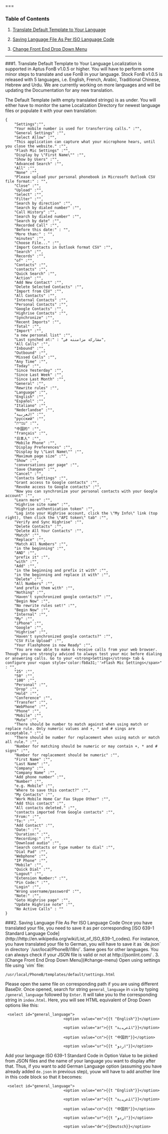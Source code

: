 ===
### Table of Contents
1. [Translate Default Template to Your Language](#translation)

2. [Saving Language File As Per ISO Language Code](#save-file)

3. [Change Front End Drop Down Menu](#change-menu)
___

<a name="create-lang-file"/>

###1. Translate Default Template to Your Language
Localization is supported in Aptus FonB v1.0.5 or higher. You will have to perform some minor steps to translate and use  FonB in your language. Stock FonB v1.0.5 is released with 5 languages, i.e. English, French, Arabic, Traditional Chinese, Hebrew and Urdu. We are currently working on more languages and will be updating the Documentation for any new translation.

The Default Template (with empty translated strings) is as under. You will either have to monitor the same Localization Directory for newest language files or populate it with your own translation:

```
{
	"Settings":"",
	"Your mobile number is used for transferring calls." :"",
	"General Settings" :"",
	"Select Allow" :"",
	"This application can capture what your microphone hears, until you close the website." :"",
	"Flash Mic Settings" :"",
	"Display by \"First Name\"" :"",
	"Show by Users" :"",
	"Advanced Search" :"",
	"All" :"",
	"None" :"",
	"Please upload your personal phonebook in Microsoft Outlook CSV file format:" : "",
	"Close" :"",
	"Upload" :"",
	"Select" :"",
	"Filter" :"",
	"Search by direction" :"",
	"Search by dialed number" :"",
	"Call History" :"",
	"Search by dialed number" :"",
	"Search by date" :"",
	"Recorded Call" :"",
	"Before this date:" : "",
	"More than:" : "",
	"minutes" :"",
	"Choose File..." :"",
	"Import Contacts in Outlook format CSV" :"",
	"Search" :"",
	"Records" :"",
	"of" :"",
	"Contacts" :"",
	"contacts" :"",
	"Quick Search" :"",
	"Action" :"",
	"Add New Contact" :"",
	"Delete Selected Contacts" :"",
	"Import from CSV" :"",
	"All Contacts" :"",
	"Internal Contacts" :"",
	"Personal Contacts" :"",
	"Google Contacts" :"",
	"Highrise Contacts" :"",
	"Synchronize" :"",
	"Recent Imports" :"",
	"Total" :"",
	"Import" :"",
	"a new personal list" :"",
	"Last synched at:" : "مشاركة مزامنته في",
	"All Calls" :"",
	"Inbound" :"",
	"Outbound" :"",
	"Missed Calls" :"",
	"Any Time" :"",
	"Today" :"",
	"Since Yesterday" :"",
	"Since Last Week" :"",
	"Since Last Month" :"",
	"General" :"",
	"Rewrite rules" :"",
	"Language" :"",
	"English" :"",
	"Español" :"",
	"Italiano" :"",
	"Nederlandse" :"",
	"العربية" :"",
	"русский" :"",
	"עברית" :"",
	"中国的" :"",
	"français" :"",
	"日本人" :"",
	"Mobile Phone" :"",
	"Display Preferences" :"",
	"Display by \"Last Name\"" :"",
	"Maximum page size" :"",
	"Show" :"",
	"conversations per page" :"",
	"Save Changes" :"",
	"Cancel" :"",
	"Contacts Settings" :"",
	"Grant access to Google contacts" :"",
	"Revoke access to Google contacts" :"",
	"Now you can synchronize your personal contacts with your Google account" :"",
	"Learn more" :"",
	"Highrise site name" :"",
	"Highrise authentication token" :"",
	"Log into your Highrise account, click the \"My Info\" link (top right), then click the \"API token\" tab" :"",
	"Verify and Sync Highrise" :"",
	"Delete Contacts" :"",
	"Delete All Your Contacts" :"",
	"Match" :"",
	"Replace" :"",
	"Match All Numbers" :"",
	"in the beginning" :"",
	"AND" :"",
	"prefix it" :"",
	"with" :"",
	"Add" :"",
	"in the beginning and prefix it with" :"",
	"in the beginning and replace it with" :"",
	"Delete" :"",
	"All Numbers" :"",
	"and prefix them with" :"",
	"Nothing" :"",
	"Haven't synchronized google contacts?" :"",
	"Begin Now" :"",
	"No rewrite rules set!" :"",
	"Begin Now" :"",
	"Internal" :"",
	"My" :"",
	"iPhone" :"",
	"Google" :"",
	"Highrise" :"",
	"Haven't synchronized google contacts?" :"",
	"CSV File Upload" :"",
	"Your Flashphone is now Ready" :"",
	"You are now able to make & receive calls from your web browser. Though you are strongly adviced to always test your mic before dialing or answering calls. Go to your <strong>Settings</strong> tab & configure your <span style='color:fb8a31;''>Flash Mic Settings</span>" : "",
	"25" :"",
	"50" :"",
	"100" :"",
	"Personal" :"",
	"Drop" :"",
	"Hold" :"",
	"Conference" :"",
	"Transfer" :"",
	"WebPhone" :"",
	"Phone" :"",
	"Mobile" :"",
	"Mute" :"",
	"There should be number to match against when using match or replace rule. Only numeric values and +, * and # sings are acceptable." :"",
	"There should be number for replacement when using match or match all rule." :"",
	"Number for matching should be numeric or may contain +, * and # signs" :"",
	"Number for replacement should be numeric" :"",
	"First Name" :"",
	"Last Name" :"",
	"Company" :"",
	"Company Name" :"",
	"Add phone number" :"",
	"Number" :"",
	"e.g. Mobile" :"",
	"Where to save this contact?" :"",
	"My Contacts" :"",
	"Work Mobile Home Car Fax Skype Other" :"",
	"Add this contact" :"",
	"All contacts deleted." :"",
	"contacts imported from Google contacts" :"",
	"From:" :"",
	"To:" :"",
	"Add Contact" :"",
	"Date:" :"",
	"Duration:" :"",
	"Recording:" :"",
	"Download audio" :"",
	"Search contacts or type number to dial" :"",
	"Dial Pad" :"",
	"Webphone" :"",
	"IP Phone" :"",
	"Mobile" :"",
	"Quick Dial" :"",
	"Logout" :"",
	"Extension Number:" :"",
	"Pin Code:" :"",
	"Login" :"",
	"Wrong username/password" :"",
	"Note:" :"",
	"Goto Highrise page" :"",
	"Update Highrise note" :"",
	"No Active Calls" : ""
}

```
<a name="change-name"/>
###2. Saving Language File As Per ISO Language Code
Once you have translated your file, you need to save it as per corresponding [ISO 639-1 Standard Language Code](http://http://en.wikipedia.org/wiki/List_of_ISO_639-1_codes). For instance, you have translated your file to German, you will have to save it as `de.json` in directory `/usr/local/PhoneB/i18n/`. Same goes for other languages. You can always check if your JSON file is valid or not at http://jsonlint.com/ .


<a name="change-menu" />
3. [Change Front End Drop Down Menu](#change-menu)
Open using settings file using `vim` file:

```
/usr/local/PhoneB/templates/default/settings.html
```
Please open the same file on corresponding path if you are using different BaseDir. Once opened, search for string `general_language` in `vim` by typing `/general_language` followed by `Enter`. It will take you to the corresponding string in `index.html`. Here, you will see HTML equivalent of Drop Down options like this:

```
 <select id="general_language">
                          <option value="en">{{t "English"}}</option>
                          
                          <option value="ar">{{t "ﺎﻠﻋﺮﺒﻳﺓ"}}</option>
                          
                          <option value="cn">{{t "中国的"}}</option>
                          
                          <option value="ur">{{t "ﺍﺭﺩﻭ"}}</option>
```
Add your language ISO 639-1 Standard Code in Option Value to be picked from JSON files and the name of your language you want to display after that. Thus, if you want to add German Language option (assuming you have already added `de.json` in previous step), youw will have to add another line in this code block so that it becomes:

```
 <select id="general_language">
                          <option value="en">{{t "English"}}</option>
                          
                          <option value="ar">{{t "ﺎﻠﻋﺮﺒﻳﺓ"}}</option>
                          
                          <option value="cn">{{t "中国的"}}</option>
                          
                          <option value="ur">{{t "ﺍﺭﺩﻭ"}}</option>
                          
                          <option value="de">{{Deutsch}}</option>
```
